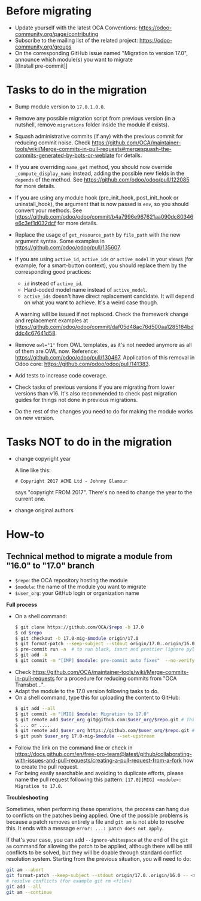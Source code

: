 # Before migrating

* Update yourself with the latest OCA Conventions: https://odoo-community.org/page/contributing
* Subscribe to the mailing list of the related project: https://odoo-community.org/groups
* On the corresponding GitHub issue named "Migration to version 17.0", announce which module(s) you want to migrate
* [[Install pre-commit]]

# Tasks to do in the migration

* Bump module version to `17.0.1.0.0`.
* Remove any possible migration script from previous version (in a nutshell, remove `migrations` folder inside the module if exists).
* Squash administrative commits (if any) with the previous commit for reducing commit noise. Check https://github.com/OCA/maintainer-tools/wiki/Merge-commits-in-pull-requests#mergesquash-the-commits-generated-by-bots-or-weblate for details.
* If you are overriding `name_get` method, you should now override `_compute_display_name` instead, adding the possible new fields in the `depends` of the method. See https://github.com/odoo/odoo/pull/122085 for more details.
* If you are using any module hook (pre_init_hook, post_init_hook or uninstall_hook), the argument that is now passed is `env`, so you should convert your methods. See https://github.com/odoo/odoo/commit/b4a7996e967621aa090dc80346e6c3ef1d032dcf for more details.
* Replace the usage of `get_resource_path` by `file_path` with the new argument syntax. Some examples in https://github.com/odoo/odoo/pull/135607.
* If you are using `active_id`, `active_ids` or `active_model` in your views (for example, for a smart-button context), you should replace them by the corresponding good practices:
  * `id` instead of `active_id`.
  * Hard-coded model name instead of `active_model`.
  * `active_ids` doesn't have direct replacement candidate. It will depend on what you want to achieve. It's a weird case though.

  A warning will be issued if not replaced. Check the framework change and replacement examples at https://github.com/odoo/odoo/commit/daf05d48ac76d500aa1285184bdddc4c67641d58.
* Remove `owl="1"` from OWL templates, as it's not needed anymore as all of them are OWL now. Reference: https://github.com/odoo/odoo/pull/130467. Application of this removal in Odoo core: https://github.com/odoo/odoo/pull/141383.
* Add tests to increase code coverage.
* Check tasks of previous versions if you are migrating from lower versions than v16. It's also recommended to check past migration guides for things not done in previous migrations.
* Do the rest of the changes you need to do for making the module works on new version.

# Tasks NOT to do in the migration

* change copyright year

  A line like this:

  ```
  # Copyright 2017 ACME Ltd - Johnny Glamour
  ```
  says "copyright FROM 2017". There's no need to change the year to the current one.

* change original authors

# How-to

## Technical method to migrate a module from "16.0" to "17.0" branch

* `$repo`: the OCA repository hosting the module
* `$module`: the name of the module you want to migrate
* `$user_org`: your GitHub login or organization name

**Full process**

* On a shell command:
  ```bash
  $ git clone https://github.com/OCA/$repo -b 17.0
  $ cd $repo
  $ git checkout -b 17.0-mig-$module origin/17.0
  $ git format-patch --keep-subject --stdout origin/17.0..origin/16.0 -- $module | git am -3 --keep
  $ pre-commit run -a  # to run black, isort and prettier (ignore pylint errors at this stage)
  $ git add -A
  $ git commit -m "[IMP] $module: pre-commit auto fixes"  --no-verify  # it is important to do all formatting in one commit the first time
  ```
* Check https://github.com/OCA/maintainer-tools/wiki/Merge-commits-in-pull-requests for a procedure for reducing commits from "OCA Transbot...".
* Adapt the module to the 17.0 version following tasks to do.
* On a shell command, type this for uploading the content to GitHub:
  ```bash
  $ git add --all
  $ git commit -m "[MIG] $module: Migration to 17.0"
  $ git remote add $user_org git@github.com:$user_org/$repo.git # This mode requires an SSH key in the GitHub account
  $ ... or ....
  $ git remote add $user_org https://github.com/$user_org/$repo.git # This will required to enter user/password each time
  $ git push $user_org 17.0-mig-$module --set-upstream
  ```
* Follow the link on the command line or check in https://docs.github.com/en/free-pro-team@latest/github/collaborating-with-issues-and-pull-requests/creating-a-pull-request-from-a-fork how to create the pull request.
* For being easily searchable and avoiding to duplicate efforts, please name the pull request following this pattern: `[17.0][MIG] <module>: Migration to 17.0`.

**Troubleshooting**

Sometimes, when performing these operations, the process can hang due to conflicts on the patches being applied. One of the possible problems is because a patch removes entirely a file and `git am` is not able to resolve this. It ends with a message `error: ...: patch does not apply`.

If that's your case, you can add `--ignore-whitespace` at the end of the `git am` command for allowing the patch to be applied, although there will be still conflicts to be solved, but they will be doable through standard conflict resolution system. Starting from the previous situation, you will need to do:

```bash
git am --abort
git format-patch --keep-subject --stdout origin/17.0..origin/16.0 -- <module path> | git am -3 --keep --ignore-whitespace
# resolve conflicts (for example git rm <file>)
git add --all
git am --continue
```
